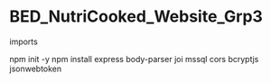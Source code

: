 # BED_NutriCooked_Website_Grp3

imports

npm init -y 
npm install express body-parser joi mssql cors bcryptjs jsonwebtoken
